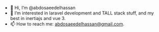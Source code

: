 - 👋 Hi, I’m @abdosaeedelhassan
- 👀 I’m interested in laravel development and TALL stack stuff, and my best in inertiajs and vue 3.
- 📫 How to reach me: abdosaeedelhassan@gmail.com.
